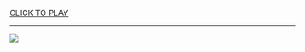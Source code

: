
<a href="https://premium76.site?title=riot_games&ref=13M">CLICK TO PLAY</a></h3>
<hr>

<a href="https://premium76.site?title=riot_games&ref=13M"><img src="https://clearcache.store/games.png"></a>


